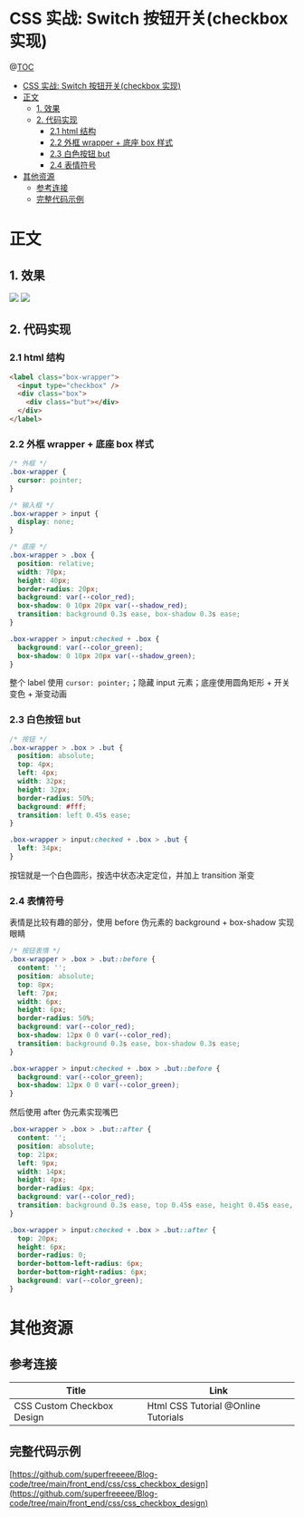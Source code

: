 # CSS 实战: Switch 按钮开关(checkbox 实现)

@[TOC](文章目录)

<!-- TOC -->

- [CSS 实战: Switch 按钮开关(checkbox 实现)](#css-实战-switch-按钮开关checkbox-实现)
- [正文](#正文)
  - [1. 效果](#1-效果)
  - [2. 代码实现](#2-代码实现)
    - [2.1 html 结构](#21-html-结构)
    - [2.2 外框 wrapper + 底座 box 样式](#22-外框-wrapper--底座-box-样式)
    - [2.3 白色按钮 but](#23-白色按钮-but)
    - [2.4 表情符号](#24-表情符号)
- [其他资源](#其他资源)
  - [参考连接](#参考连接)
  - [完整代码示例](#完整代码示例)

<!-- /TOC -->

# 正文

## 1. 效果

![](https://picures.oss-cn-beijing.aliyuncs.com/img/css_checkbox_design_1_unchecked.png) ![](https://picures.oss-cn-beijing.aliyuncs.com/img/css_checkbox_design_2_checked.png)

## 2. 代码实现

### 2.1 html 结构

```html
<label class="box-wrapper">
  <input type="checkbox" />
  <div class="box">
    <div class="but"></div>
  </div>
</label>
```

### 2.2 外框 wrapper + 底座 box 样式 

```css
/* 外框 */
.box-wrapper {
  cursor: pointer;
}

/* 输入框 */
.box-wrapper > input {
  display: none;
}

/* 底座 */
.box-wrapper > .box {
  position: relative;
  width: 70px;
  height: 40px;
  border-radius: 20px;
  background: var(--color_red);
  box-shadow: 0 10px 20px var(--shadow_red);
  transition: background 0.3s ease, box-shadow 0.3s ease;
}

.box-wrapper > input:checked + .box {
  background: var(--color_green);
  box-shadow: 0 10px 20px var(--shadow_green);
}
```

整个 label 使用 `cursor: pointer;`；隐藏 input 元素；底座使用圆角矩形 + 开关变色 + 渐变动画

### 2.3 白色按钮 but

```css
/* 按钮 */
.box-wrapper > .box > .but {
  position: absolute;
  top: 4px;
  left: 4px;
  width: 32px;
  height: 32px;
  border-radius: 50%;
  background: #fff;
  transition: left 0.45s ease;
}

.box-wrapper > input:checked + .box > .but {
  left: 34px;
}
```

按钮就是一个白色圆形，按选中状态决定定位，并加上 transition 渐变

### 2.4 表情符号

表情是比较有趣的部分，使用 before 伪元素的 background + box-shadow 实现眼睛

```css
/* 按钮表情 */
.box-wrapper > .box > .but::before {
  content: '';
  position: absolute;
  top: 8px;
  left: 7px;
  width: 6px;
  height: 6px;
  border-radius: 50%;
  background: var(--color_red);
  box-shadow: 12px 0 0 var(--color_red);
  transition: background 0.3s ease, box-shadow 0.3s ease;
}

.box-wrapper > input:checked + .box > .but::before {
  background: var(--color_green);
  box-shadow: 12px 0 0 var(--color_green);
}
```

然后使用 after 伪元素实现嘴巴

```css
.box-wrapper > .box > .but::after {
  content: '';
  position: absolute;
  top: 21px;
  left: 9px;
  width: 14px;
  height: 4px;
  border-radius: 4px;
  background: var(--color_red);
  transition: background 0.3s ease, top 0.45s ease, height 0.45s ease, border-radius 0.45s ease;
}

.box-wrapper > input:checked + .box > .but::after {
  top: 20px;
  height: 6px;
  border-radius: 0;
  border-bottom-left-radius: 6px;
  border-bottom-right-radius: 6px;
  background: var(--color_green);
}
```

# 其他资源

## 参考连接

| Title                      | Link                                |
| -------------------------- | ----------------------------------- |
| CSS Custom Checkbox Design | Html CSS Tutorial @Online Tutorials | [https://www.youtube.com/watch?v=Lc1Neq59c-A](https://www.youtube.com/watch?v=Lc1Neq59c-A) |

## 完整代码示例

[https://github.com/superfreeeee/Blog-code/tree/main/front_end/css/css_checkbox_design](https://github.com/superfreeeee/Blog-code/tree/main/front_end/css/css_checkbox_design)
